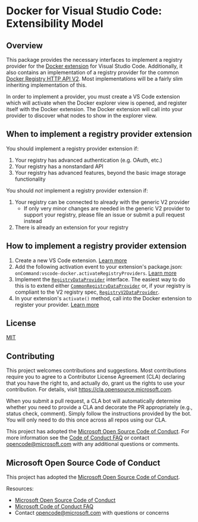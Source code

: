 # Docker for Visual Studio Code: Extensibility Model

## Overview
This package provides the necessary interfaces to implement a registry provider for the [Docker extension](https://marketplace.visualstudio.com/items?itemName=ms-azuretools.vscode-docker) for Visual Studio Code. Additionally, it also contains an implementation of a registry provider for the common [Docker Registry HTTP API V2](https://docs.docker.com/registry/spec/api/). Most implementations will be a fairly slim inheriting implementation of this.

In order to implement a provider, you must create a VS Code extension which will activate when the Docker explorer view is opened, and register itself with the Docker extension. The Docker extension will call into your provider to discover what nodes to show in the explorer view.

## When to implement a registry provider extension
You should implement a registry provider extension if:
1. Your registry has advanced authentication (e.g. OAuth, etc.)
1. Your registry has a nonstandard API
1. Your registry has advanced features, beyond the basic image storage functionality

You should _not_ implement a registry provider extension if:
1. Your registry can be connected to already with the generic V2 provider
    - If only very minor changes are needed in the generic V2 provider to support your registry, please file an issue or submit a pull request instead
1. There is already an extension for your registry

## How to implement a registry provider extension
1. Create a new VS Code extension. [Learn more](https://code.visualstudio.com/api/get-started/your-first-extension)
1. Add the following activation event to your extension's package.json: `onCommand:vscode-docker.activateRegistryProviders`. [Learn more](https://code.visualstudio.com/api/references/activation-events)
1. Implement the [`RegistryDataProvider`](https://github.com/microsoft/vscode-docker-extensibility/blob/main/packages/vscode-docker-registries/src/contracts/RegistryDataProvider.ts) interface. The easiest way to do this is to extend either [`CommonRegistryDataProvider`](https://github.com/microsoft/vscode-docker-extensibility/blob/main/packages/vscode-docker-registries/src/clients/Common/CommonRegistryDataProvider.ts) or, if your registry is compliant to the V2 registry spec, [`RegistryV2DataProvider`](https://github.com/microsoft/vscode-docker-extensibility/blob/main/packages/vscode-docker-registries/src/clients/RegistryV2/RegistryV2DataProvider.ts).
1. In your extension's `activate()` method, call into the Docker extension to register your provider. [Learn more](https://github.com/microsoft/vscode-docker-extensibility/blob/main/packages/vscode-docker-registries/src/contracts/DockerExtension.ts)

## License
[MIT](LICENSE)

## Contributing

This project welcomes contributions and suggestions.  Most contributions require you to agree to a
Contributor License Agreement (CLA) declaring that you have the right to, and actually do, grant us
the rights to use your contribution. For details, visit https://cla.opensource.microsoft.com.

When you submit a pull request, a CLA bot will automatically determine whether you need to provide
a CLA and decorate the PR appropriately (e.g., status check, comment). Simply follow the instructions
provided by the bot. You will only need to do this once across all repos using our CLA.

This project has adopted the [Microsoft Open Source Code of Conduct](https://opensource.microsoft.com/codeofconduct/).
For more information see the [Code of Conduct FAQ](https://opensource.microsoft.com/codeofconduct/faq/) or
contact [opencode@microsoft.com](mailto:opencode@microsoft.com) with any additional questions or comments.

## Microsoft Open Source Code of Conduct

This project has adopted the [Microsoft Open Source Code of Conduct](https://opensource.microsoft.com/codeofconduct/).

Resources:

- [Microsoft Open Source Code of Conduct](https://opensource.microsoft.com/codeofconduct/)
- [Microsoft Code of Conduct FAQ](https://opensource.microsoft.com/codeofconduct/faq/)
- Contact [opencode@microsoft.com](mailto:opencode@microsoft.com) with questions or concerns
